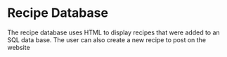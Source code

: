 # Recipe Database 
The recipe database uses HTML to display recipes that were added to an SQL data base. The user can also create a new recipe to post on the website
